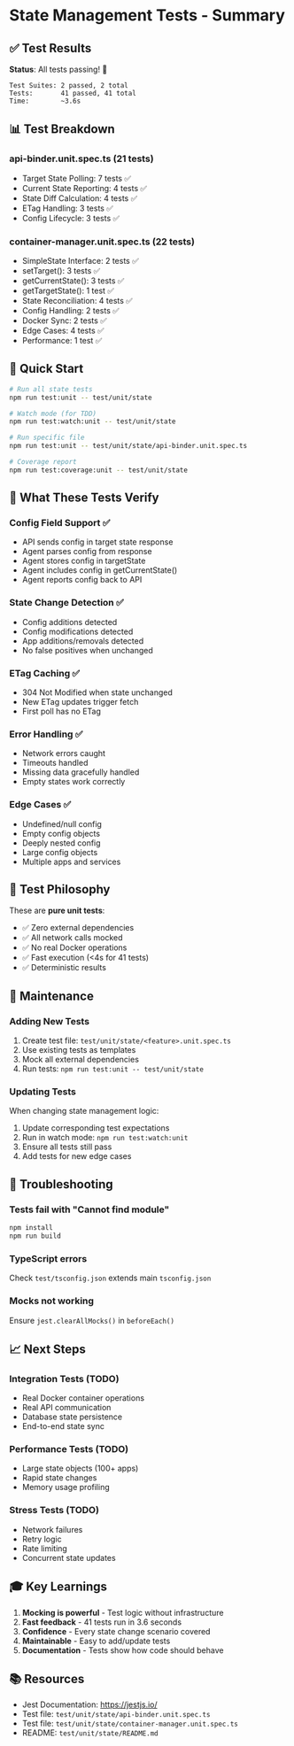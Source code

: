 # State Management Tests - Summary

## ✅ Test Results

**Status**: All tests passing! 🎉

```
Test Suites: 2 passed, 2 total
Tests:       41 passed, 41 total
Time:        ~3.6s
```

## 📊 Test Breakdown

### api-binder.unit.spec.ts (21 tests)
- Target State Polling: 7 tests ✅
- Current State Reporting: 4 tests ✅
- State Diff Calculation: 4 tests ✅
- ETag Handling: 3 tests ✅
- Config Lifecycle: 3 tests ✅

### container-manager.unit.spec.ts (22 tests)
- SimpleState Interface: 2 tests ✅
- setTarget(): 3 tests ✅
- getCurrentState(): 3 tests ✅
- getTargetState(): 1 test ✅
- State Reconciliation: 4 tests ✅
- Config Handling: 2 tests ✅
- Docker Sync: 2 tests ✅
- Edge Cases: 4 tests ✅
- Performance: 1 test ✅

## 🚀 Quick Start

```bash
# Run all state tests
npm run test:unit -- test/unit/state

# Watch mode (for TDD)
npm run test:watch:unit -- test/unit/state

# Run specific file
npm run test:unit -- test/unit/state/api-binder.unit.spec.ts

# Coverage report
npm run test:coverage:unit -- test/unit/state
```

## 🎯 What These Tests Verify

### Config Field Support ✅
- API sends config in target state response
- Agent parses config from response
- Agent stores config in targetState
- Agent includes config in getCurrentState()
- Agent reports config back to API

### State Change Detection ✅
- Config additions detected
- Config modifications detected
- App additions/removals detected
- No false positives when unchanged

### ETag Caching ✅
- 304 Not Modified when state unchanged
- New ETag updates trigger fetch
- First poll has no ETag

### Error Handling ✅
- Network errors caught
- Timeouts handled
- Missing data gracefully handled
- Empty states work correctly

### Edge Cases ✅
- Undefined/null config
- Empty config objects
- Deeply nested config
- Large config objects
- Multiple apps and services

## 📝 Test Philosophy

These are **pure unit tests**:
- ✅ Zero external dependencies
- ✅ All network calls mocked
- ✅ No real Docker operations
- ✅ Fast execution (<4s for 41 tests)
- ✅ Deterministic results

## 🔧 Maintenance

### Adding New Tests
1. Create test file: `test/unit/state/<feature>.unit.spec.ts`
2. Use existing tests as templates
3. Mock all external dependencies
4. Run tests: `npm run test:unit -- test/unit/state`

### Updating Tests
When changing state management logic:
1. Update corresponding test expectations
2. Run in watch mode: `npm run test:watch:unit`
3. Ensure all tests still pass
4. Add tests for new edge cases

## 🐛 Troubleshooting

### Tests fail with "Cannot find module"
```bash
npm install
npm run build
```

### TypeScript errors
Check `test/tsconfig.json` extends main `tsconfig.json`

### Mocks not working
Ensure `jest.clearAllMocks()` in `beforeEach()`

## 📈 Next Steps

### Integration Tests (TODO)
- Real Docker container operations
- Real API communication
- Database state persistence
- End-to-end state sync

### Performance Tests (TODO)
- Large state objects (100+ apps)
- Rapid state changes
- Memory usage profiling

### Stress Tests (TODO)
- Network failures
- Retry logic
- Rate limiting
- Concurrent state updates

## 🎓 Key Learnings

1. **Mocking is powerful** - Test logic without infrastructure
2. **Fast feedback** - 41 tests run in 3.6 seconds
3. **Confidence** - Every state change scenario covered
4. **Maintainable** - Easy to add/update tests
5. **Documentation** - Tests show how code should behave

## 📚 Resources

- Jest Documentation: https://jestjs.io/
- Test file: `test/unit/state/api-binder.unit.spec.ts`
- Test file: `test/unit/state/container-manager.unit.spec.ts`
- README: `test/unit/state/README.md`
